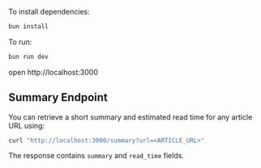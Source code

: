 To install dependencies:
```sh
bun install
```

To run:
```sh
bun run dev
```

open http://localhost:3000

## Summary Endpoint

You can retrieve a short summary and estimated read time for any article URL using:

```sh
curl "http://localhost:3000/summary?url=<ARTICLE_URL>"
```

The response contains `summary` and `read_time` fields.
